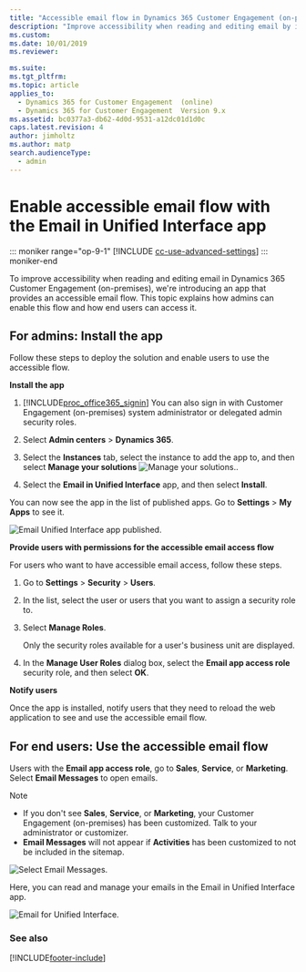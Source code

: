 ```yaml
---
title: "Accessible email flow in Dynamics 365 Customer Engagement (on-premises)"
description: "Improve accessibility when reading and editing email by installing the Email in Unified Interface app to provide users an accessible flow."
ms.custom: 
ms.date: 10/01/2019
ms.reviewer: 

ms.suite: 
ms.tgt_pltfrm: 
ms.topic: article
applies_to: 
  - Dynamics 365 for Customer Engagement  (online)
  - Dynamics 365 for Customer Engagement  Version 9.x
ms.assetid: bc0377a3-db62-4d0d-9531-a12dc01d1d0c
caps.latest.revision: 4
author: jimholtz
ms.author: matp
search.audienceType: 
  - admin
---
```

# Enable accessible email flow with the Email in Unified Interface app

::: moniker range="op-9-1"
[!INCLUDE [cc-use-advanced-settings](../includes/cc-use-advanced-settings.md)]
::: moniker-end

To improve accessibility when reading and editing email in Dynamics 365 Customer Engagement (on-premises), we're introducing an app that provides an accessible email flow. This topic explains how admins can enable this flow and how end users can access it.

## For admins: Install the app

Follow these steps to deploy the solution and enable users to use the accessible flow.

**Install the app**

1. [!INCLUDE[proc_office365_signin](../includes/proc-office365-signin.md)] You can also sign in with Customer Engagement (on-premises) system administrator or delegated admin security roles.  
  
2. Select **Admin centers** > **Dynamics 365**.  

3. Select the **Instances** tab, select the instance to add the app to, and then select **Manage your solutions** ![Manage your solutions.](media/manage-solution.png "Manage your solutions").

4. Select the **Email in Unified Interface** app, and then select **Install**.  

You can now see the app in the list of published apps. Go to **Settings** > **My Apps** to see it.

![Email Unified Interface app published.](media/email-unified-interface-app-published.png "Email Unified Interface app published")

**Provide users with permissions for the accessible email access flow**

For users who want to have accessible email access, follow these steps.

1.  Go to **Settings** > **Security** > **Users**.  
  
2.  In the list, select the user or users that you want to assign a security role to.  
  
3.  Select **Manage Roles**.  
  
    Only the security roles available for a user's business unit are displayed.  
  
4.  In the **Manage User Roles** dialog box, select the **Email app access role** security role, and then select **OK**.  

**Notify users**

Once the app is installed, notify users that they need to reload the web application to see and use the accessible email flow.

## For end users: Use the accessible email flow

Users with the **Email app access role**, go to **Sales**, **Service**, or **Marketing**. Select **Email Messages** to open emails.

> [!NOTE]
> - If you don't see **Sales**, **Service**, or **Marketing**, your Customer Engagement (on-premises) has been customized. Talk to your administrator or customizer.
> - **Email Messages** will not appear if **Activities** has been customized to not be included in the sitemap.

![Select Email Messages.](media/select-email-messages75.png "Select Email Messages")

Here, you can read and manage your emails in the Email in Unified Interface app.

![Email for Unified Interface.](media/email-for-unified-interface.png "Email for Unified Interface")

### See also




[!INCLUDE[footer-include](../../../includes/footer-banner.md)]
